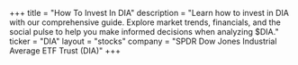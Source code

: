 +++
title = "How To Invest In DIA"
description = "Learn how to invest in DIA with our comprehensive guide. Explore market trends, financials, and the social pulse to help you make informed decisions when analyzing $DIA."
ticker = "DIA"
layout = "stocks"
company = "SPDR Dow Jones Industrial Average ETF Trust (DIA)"
+++

